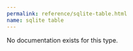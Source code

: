 ```yaml
---
permalink: reference/sqlite-table.html
name: sqlite table
---
```


No documentation exists for this type.